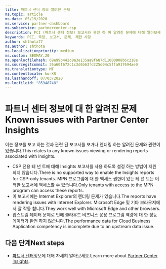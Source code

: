 ```yaml
---
title: 파트너 센터 정보 알려진 문제
ms.topic: article
ms.date: 05/19/2020
ms.service: partner-dashboard
ms.subservice: partnercenter-csp
description: PCI (파트너 센터 정보) 보고서와 관련 하 여 알려진 문제에 대해 알아보세요.
keywords: PCI, 측정, 보고서, 문제, 제한 사항
author: shthota77
ms.author: shthota
ms.localizationpriority: medium
ms.custom: SEOMAY.20
ms.openlocfilehash: 69e99b442c8a3e135aa9f687d11000908b6c218e
ms.sourcegitcommit: 36a60f672c1c3d6b63fd225d04c5ffa917694ae0
ms.translationtype: MT
ms.contentlocale: ko-KR
ms.lasthandoff: 07/03/2020
ms.locfileid: "85948748"
---
```

# <a name="known-issues-with-partner-center-insights"></a><span data-ttu-id="621f7-104">파트너 센터 정보에 대 한 알려진 문제</span><span class="sxs-lookup"><span data-stu-id="621f7-104">Known issues with Partner Center Insights</span></span>

<span data-ttu-id="621f7-105">이는 정보를 보고 하는 것과 관련 된 보고서를 보거나 렌더링 하는 알려진 문제와 관련이 있습니다.</span><span class="sxs-lookup"><span data-stu-id="621f7-105">This relates to any known issues viewing or rendering reports associated with Insights.</span></span>

- <span data-ttu-id="621f7-106">CSP 전용 테 넌 트에 대해 Insights 보고서를 사용 하도록 설정 하는 방법이 지원 되지 않습니다.</span><span class="sxs-lookup"><span data-stu-id="621f7-106">There is no supported way to enable the Insights reports for CSP-only tenants.</span></span> <span data-ttu-id="621f7-107">MPN 프로그램에 대 한 액세스 권한이 있는 테 넌 트는 이러한 보고서에 액세스할 수 있습니다.</span><span class="sxs-lookup"><span data-stu-id="621f7-107">Only tenants with access to the MPN program can access these reports.</span></span>
- <span data-ttu-id="621f7-108">이 보고서에는 Internet Explorer의 렌더링 문제가 있습니다.</span><span class="sxs-lookup"><span data-stu-id="621f7-108">The reports have rendering issues with Internet Explorer.</span></span> <span data-ttu-id="621f7-109">Microsoft Edge 및 기타 브라우저에서 잘 작동 합니다.</span><span class="sxs-lookup"><span data-stu-id="621f7-109">They work well with Microsoft Edge and other browsers.</span></span>
- <span data-ttu-id="621f7-110">업스트림 데이터 문제로 인해 클라우드 비즈니스 응용 프로그램 역량에 대 한 성능 데이터가 완전 하지 않습니다.</span><span class="sxs-lookup"><span data-stu-id="621f7-110">The performance data for Cloud Business Application competency is incomplete due to an upstream data issue.</span></span>

## <a name="next-steps"></a><span data-ttu-id="621f7-111">다음 단계</span><span class="sxs-lookup"><span data-stu-id="621f7-111">Next steps</span></span>

- <span data-ttu-id="621f7-112">[파트너 센터](partner-center-insights.md)정보에 대해 자세히 알아보세요.</span><span class="sxs-lookup"><span data-stu-id="621f7-112">Learn more about [Partner Center Insights](partner-center-insights.md).</span></span>
